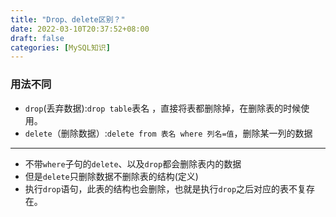 ```yaml
---
title: "Drop、delete区别？"
date: 2022-03-10T20:37:52+08:00
draft: false
categories: [MySQL知识]
---
```


### 用法不同

* `drop`(丢弃数据):`drop table`表名 ，直接将表都删除掉，在删除表的时候使用。 
* `delete`（删除数据）:`delete from 表名 where 列名=值`，删除某一列的数据

---

* 不带`where`子句的`delete`、以及`drop`都会删除表内的数据
* 但是`delete`只删除数据不删除表的结构(定义)
* 执行`drop`语句，此表的结构也会删除，也就是执行`drop`之后对应的表不复存在。
